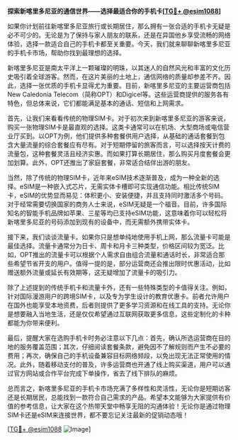 **探索新喀里多尼亚的通信世界——选择最适合你的手机卡[[TG💪+ @esim1088](https://t.me/s/esim1088)]**

如果你计划前往新喀里多尼亚旅行或长期居住，那么拥有一张合适的手机卡无疑是必不可少的。无论是为了保持与家人朋友的联系，还是在异国他乡享受流畅的网络体验，选择一款适合自己的手机卡都至关重要。今天，我们就来聊聊新喀里多尼亚的手机卡市场，帮助你找到最理想的选择。

新喀里多尼亚是南太平洋上一颗璀璨的明珠，以其迷人的自然风光和丰富的文化历史吸引着全球游客。然而，在这片美丽的土地上，通信网络的质量却参差不齐。因此，选择一张优质的手机卡显得尤为重要。目前，新喀里多尼亚的主要运营商包括New Caledonia Telecom（简称OPT）和Digicel等。这些运营商提供的服务各有特色，但总体来说，它们都能满足基本的通话、短信和上网需求。

首先，让我们来看看传统的物理SIM卡。对于初次来到新喀里多尼亚的游客来说，购买一张物理SIM卡是最直观的选择。这类卡通常可以在机场、大型商场或电信营业厅买到。以OPT为例，他们提供多种套餐供用户选择，从基础的通话套餐到包含大量流量的综合套餐应有尽有。对于短期停留的旅客而言，可以选择按天计费的流量包，这种套餐灵活且经济实惠。而如果打算长期居住，那么购买月度套餐会更加划算。此外，OPT还推出了家庭套餐，非常适合结伴出游的朋友。

当然，除了传统的物理SIM卡，近年来eSIM技术逐渐普及，成为一种全新的选择。eSIM是一种嵌入式芯片，无需实体卡槽即可实现通信功能。相比传统SIM卡，eSIM的优势显而易见：体积更小、安装便捷，并且支持同时激活多个号码。对于经常需要切换国家的商务人士来说，eSIM无疑是一个福音。目前，许多国际知名的智能手机品牌如苹果、三星等均已支持eSIM功能，这意味着你可以轻松将新喀里多尼亚的号码添加到现有的设备中，而无需额外携带实体卡。

接下来，我们谈谈流量卡。如果你只是想单纯地使用手机上网，那么流量卡可能是最佳选择。流量卡通常分为日卡、周卡和月卡三种类型，价格区间较为宽泛。比如，OPT推出的流量卡可以根据个人需求自由组合流量和通话时长，非常适合那些希望节省开支的用户。值得一提的是，部分运营商还会推出限时优惠活动，比如赠送额外流量或延长有效期等，这无疑增加了流量卡的吸引力。

除了上述提到的传统手机卡和流量卡外，还有一些特殊类型的卡值得关注。例如，针对国际漫游用户的跨境SIM卡，以及专为学生设计的教育优惠卡。前者允许用户在国外也能享受本地资费，后者则提供了更多学习资源和在线工具的支持。无论你是想要融入当地生活，还是仅仅希望通过互联网获取更多信息，这些定制化的卡种都能为你带来便利。

最后，提醒大家在选购手机卡时务必注意以下几点：首先，确认所选运营商在目的地的服务覆盖范围；其次，仔细阅读套餐条款，避免因不了解规则而产生不必要的费用；再次，确保自己的手机设备兼容目标网络频段，以免出现无法正常使用的情况。此外，随着移动支付的普及，许多运营商也开通了线上购买渠道，用户可以通过官方网站或合作平台完成下单操作，省去了线下排队的麻烦。

总而言之，新喀里多尼亚的手机卡市场充满了多样性和灵活性，无论你是短期访客还是长期居民，总能找到一款符合自己需求的产品。希望本文能够为大家提供有价值的参考信息，让大家在这个热带天堂中畅享无阻的沟通体验！无论你是通过物理SIM卡还是eSIM来连接世界，都不要忘记关注最新的促销动态哦！

[[TG💪+ @esim1088](https://t.me/s/esim1088) ![Image](https://i.postimg.cc/4NQfJmqS/Snipaste-2025-05-13-00-14-12.png)]